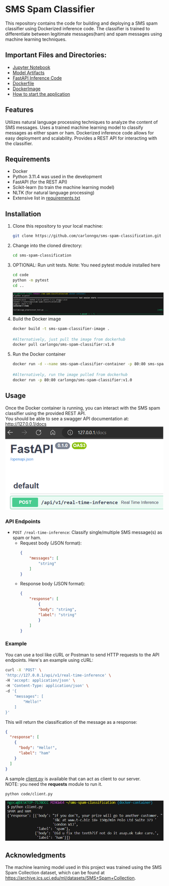 # SMS Spam Classifier
This repository contains the code for building and deploying a SMS spam classifier using Dockerized inference code. The classifier is trained to differentiate between legitimate messages(ham) and spam messages using machine learning techniques.

## Important Files and Directories:
* [Jupyter Notebook](./notebook/solution.ipynb)
* [Model Artifacts](./model/)
* [FastAPI Inference Code](./code/server.py)
* [Dockerfile](./Dockerfile)
* [DockerImage](https://hub.docker.com/repository/docker/carlongo/sms-spam-classifier/general)
* [How to start the application](#installation)

## Features
Utilizes natural language processing techniques to analyze the content of SMS messages.
Uses a trained machine learning model to classify messages as either spam or ham.
Dockerized inference code allows for easy deployment and scalability.
Provides a REST API for interacting with the classifier.

## Requirements
* Docker
* Python 3.11.4 was used in the development
* FastAPI (for the REST API)
* Scikit-learn (to train the machine learning model)
* NLTK (for natural language processing)
* Extensive list in [requirements.txt](./requirements.txt)

## Installation
1. Clone this repository to your local machine:
    ```bash
    git clone https://github.com/carlonngo/sms-spam-classification.git
    ```
2. Change into the cloned directory:
    ```bash
    cd sms-spam-classification
    ```
3. OPTIONAL: Run unit tests. Note: You need pytest module installed here
    ```bash
    cd code
    python -m pytest
    cd .. 
    ```
    ![pytest](./img/pytest.png)
4. Build the Docker image
    ```bash
    docker build -t sms-spam-classifier-image .

    #Alternatively, just pull the image from dockerhub
    docker pull carlongo/sms-spam-classifier:v1.0
    ```
5. Run the Docker container
    ```bash
    docker run -d --name sms-spam-classifier-container -p 80:80 sms-spam-classifier-image

    #Alternatively, run the image pulled from dockerhub
    docker run -p 80:80 carlongo/sms-spam-classifier:v1.0
    ```

## Usage
Once the Docker container is running, you can interact with the SMS spam classifier using the provided REST API.\
You should be able to see a swagger API documentation at: http://127.0.0.1/docs
![swagger_api](./img/swagger_api.png)
### API Endpoints
* `POST /real-time-inference`: Classify single/multiple SMS message(s) as spam or ham.
    * Request body (JSON format):
        ```json
        {
            "messages": [
                "string"
            ]
        }
        ```
    * Response body (JSON format):
        ```json
        {
            "response": [
                {
                "body": "string",
                "label": "string"
                }
            ]
        }
        ```
### Example
You can use a tool like cURL or Postman to send HTTP requests to the API endpoints. Here's an example using cURL:
```bash
curl -X 'POST' \
'http://127.0.0.1/api/v1/real-time-inference' \
-H 'accept: application/json' \
-H 'Content-Type: application/json' \
-d '{
    "messages": [
        "Hello!"
    ]
}'
```
This will return the classification of the message as a response:
```json
{
  "response": [
    {
      "body": "Hello!",
      "label": "ham"
    }
  ]
}
```
A sample [client.py](./client.py) is available that can act as client to our server.\
NOTE: you need the **requests** module to run it.
```bash
python code/client.py
```
![client](./img/client.png)

## Acknowledgments
The machine learning model used in this project was trained using the SMS Spam Collection dataset, which can be found at https://archive.ics.uci.edu/ml/datasets/SMS+Spam+Collection.
